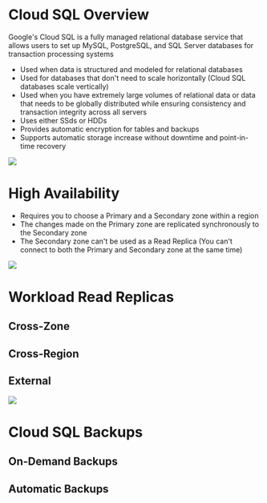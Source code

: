 # Cloud SQL Overview

Google's Cloud SQL is a fully managed relational database service that allows users to set up MySQL, PostgreSQL, and SQL Server databases for transaction processing systems

* Used when data is structured and modeled for relational databases
* Used for databases that don't need to scale horizontally (Cloud SQL databases scale vertically)
* Used when you have extremely large volumes of relational data or data that needs to be globally distributed while ensuring consistency and transaction integrity across all servers
* Uses either SSds or HDDs
* Provides automatic encryption for tables and backups
* Supports automatic storage increase without downtime and point-in-time recovery

![](https://github.com/JonmarCorpuz/SecondBrain/blob/main/Assets/Whitespace.png)

# High Availability

* Requires you to choose a Primary and a Secondary zone within a region
* The changes made on the Primary zone are replicated synchronously to the Secondary zone
* The Secondary zone can't be used as a Read Replica (You can't connect to both the Primary and Secondary zone at the same time)

![](https://github.com/JonmarCorpuz/SecondBrain/blob/main/Assets/Whitespace.png)

# Workload Read Replicas

## Cross-Zone

## Cross-Region

## External

![](https://github.com/JonmarCorpuz/SecondBrain/blob/main/Assets/Whitespace.png)

# Cloud SQL Backups

## On-Demand Backups

## Automatic Backups

